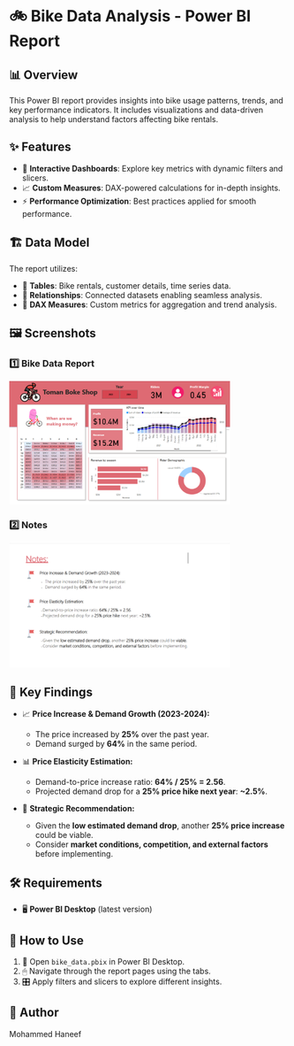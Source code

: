 # 🚲 Bike Data Analysis - Power BI Report

## 📊 Overview
This Power BI report provides insights into bike usage patterns, trends, and key performance indicators. It includes visualizations and data-driven analysis to help understand factors affecting bike rentals.

## ✨ Features
- 📌 **Interactive Dashboards**: Explore key metrics with dynamic filters and slicers.
- 📈 **Custom Measures**: DAX-powered calculations for in-depth insights.
- ⚡ **Performance Optimization**: Best practices applied for smooth performance.

## 🏗 Data Model
The report utilizes:
- 📄 **Tables**: Bike rentals, customer details, time series data.
- 🔗 **Relationships**: Connected datasets enabling seamless analysis.
- 🧮 **DAX Measures**: Custom metrics for aggregation and trend analysis.

## 🖼 Screenshots  
### 1️⃣ Bike Data Report  
<img src="Report.png" alt="Report" width="400">

### 2️⃣ Notes
<img src="Notes.png" alt="Notes" width="400">

## 🔎 Key Findings
- 📈 **Price Increase & Demand Growth (2023-2024):**
  - The price increased by **25%** over the past year.
  - Demand surged by **64%** in the same period.

- 📊 **Price Elasticity Estimation:**
  - Demand-to-price increase ratio: **64% / 25% = 2.56**.
  - Projected demand drop for a **25% price hike next year**: **~2.5%**.

- 🎯 **Strategic Recommendation:**
  - Given the **low estimated demand drop**, another **25% price increase** could be viable.
  - Consider **market conditions, competition, and external factors** before implementing.

## 🛠 Requirements
- 🖥 **Power BI Desktop** (latest version)

## 🚀 How to Use
1. 📂 Open `bike_data.pbix` in Power BI Desktop.
2. 🖱 Navigate through the report pages using the tabs.
3. 🎛 Apply filters and slicers to explore different insights.

## 👤 Author
Mohammed Haneef  
